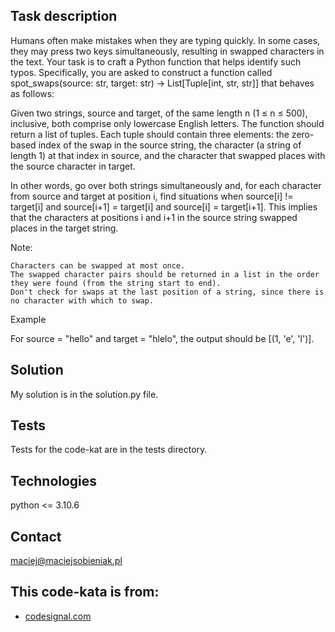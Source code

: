 ## Task description
Humans often make mistakes when they are typing quickly. In some cases, they may press two keys simultaneously, resulting in swapped characters in the text. Your task is to craft a Python function that helps identify such typos. Specifically, you are asked to construct a function called spot_swaps(source: str, target: str) -> List[Tuple[int, str, str]] that behaves as follows:

Given two strings, source and target, of the same length n (1 ≤ n ≤ 500), inclusive, both comprise only lowercase English letters. The function should return a list of tuples. Each tuple should contain three elements: the zero-based index of the swap in the source string, the character (a string of length 1) at that index in source, and the character that swapped places with the source character in target.

In other words, go over both strings simultaneously and, for each character from source and target at position i, find situations when source[i] != target[i] and source[i+1] = target[i] and source[i] = target[i+1]. This implies that the characters at positions i and i+1 in the source string swapped places in the target string.

Note:

    Characters can be swapped at most once.
    The swapped character pairs should be returned in a list in the order they were found (from the string start to end).
    Don't check for swaps at the last position of a string, since there is no character with which to swap.

Example

For source = "hello" and target = "hlelo", the output should be [(1, 'e', 'l')].
## Solution
My solution is in the solution.py file.

## Tests
Tests for the code-kat are in the tests directory.

## Technologies
python <= 3.10.6

## Contact
maciej@maciejsobieniak.pl

## This code-kata is from:
* [codesignal.com](https://codesignal.com) 
